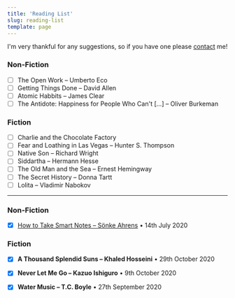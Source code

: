 ```yaml
---
title: 'Reading List'
slug: reading-list
template: page
---
```


I'm very thankful for any suggestions, so if you have one please [contact](/contact/) me!

### Non-Fiction

- [ ] The Open Work – Umberto Eco
- [ ] Getting Things Done – David Allen
- [ ] Atomic Habbits – James Clear
- [ ] The Antidote: Happiness for People Who Can't [...] – Oliver Burkeman

### Fiction

- [ ] Charlie and the Chocolate Factory
- [ ] Fear and Loathing in Las Vegas – Hunter S. Thompson
- [ ] Native Son – Richard Wright
- [ ] Siddartha – Hermann Hesse
- [ ] The Old Man and the Sea – Ernest Hemingway
- [ ] The Secret History – Donna Tartt
- [ ] Lolita – Vladimir Nabokov

---

### Non-Fiction

- [x] [How to Take Smart Notes – Sönke Ahrens](/how-to-take-smart-notes-live) • 14th July 2020

### Fiction

- [x] **A Thousand Splendid Suns – Khaled Hosseini** • 29th October 2020
- [x] **Never Let Me Go – Kazuo Ishiguro** • 9th October 2020
- [x] **Water Music – T.C. Boyle** • 27th September 2020


